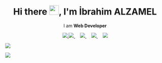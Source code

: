 <h1 align='center'> Hi there <img src="https://user-images.githubusercontent.com/53148314/120832912-d7576900-c569-11eb-8de9-71da3412c259.gif" height="30">, I'm İbrahim ALZAMEL</h1>

<p align='center'>
  I am <b>Web Developer</b> 
</p>
<p align='center'>

<a href="https://twitter.com/ElzamilIbrahim?t=BuqoDU0bbapSWd3CpgFrFw&s=08">
  <img src="https://img.shields.io/badge/twitter-%231DA1F2.svg?&style=for-the-badge&logo=twitter&logoColor=white" />
  </a> 
  <a href="https://www.linkedin.com/in/ibrahim-alzamel-366507207/">
  <img src="https://img.shields.io/badge/linkedin-%230077B5.svg?&style=for-the-badge&logo=linkedin&logoColor=white" />
  </a>&nbsp;&nbsp;&nbsp;

 <a href="mailto:ibrahimalzameldev@gmail.com">
 <img src="https://img.shields.io/badge/Outlook-0078D4.svg?&style=for-the-badge&logo=microsoft%20outlook&logoColor=white" />
</a>&nbsp;&nbsp;&nbsp;

 <a href="#">
 <img src="https://img.shields.io/badge/ibrahimalzamel-F4D03E.svg?&style=for-the-badge&logo=Cliqz&logoColor=black" />
 </a>&nbsp;&nbsp;&nbsp;

  <a href="#">
  <img src="https://estruyf-github.azurewebsites.net/api/VisitorHit?user=ibrahimalzamel&countColor=%237B1E7A" />
  </a>

</p>


<a href="https://github.com/ibrahimalzamel"><img align="center" src="https://github-readme-stats.vercel.app/api?username=ibrahimalzamel&show_icons=true&bg_color=0d1117&text_color=bdc3c7&title_color=F4D03E&icon_color=F4D03E&hide_border=true" /></a>

<a href="https://github.com/ibrahimalzamel"><img align="center" src="https://github-readme-stats.vercel.app/api/top-langs/?username=ibrahimalzamel&bg_color=0d1117&text_color=bdc3c7&title_color=F4D03E&hide_border=true&layout=compact&langs_count=10" /></a>


<!--
**ibrahimalzamel/ibrahimalzamel** is a ✨ _special_ ✨ repository because its `README.md` (this file) appears on your GitHub profile.

Here are some ideas to get you started:

- 🔭 I’m currently working on ...
- 🌱 I’m currently learning ...
- 👯 I’m looking to collaborate on ...
- 🤔 I’m looking for help with ...
- 💬 Ask me about ...
- 📫 How to reach me: ...
- 😄 Pronouns: ...
- ⚡ Fun fact: ...
-->
